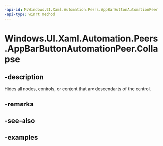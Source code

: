 ```yaml
---
-api-id: M:Windows.UI.Xaml.Automation.Peers.AppBarButtonAutomationPeer.Collapse
-api-type: winrt method
---
```


<!-- Method syntax.
public void AppBarButtonAutomationPeer.Collapse()
-->

# Windows.UI.Xaml.Automation.Peers.AppBarButtonAutomationPeer.Collapse

## -description

Hides all nodes, controls, or content that are descendants of the control.

## -remarks

## -see-also

## -examples
